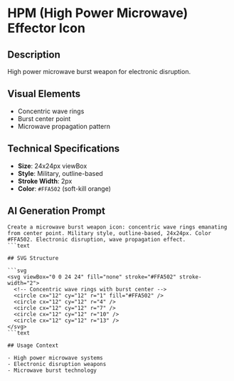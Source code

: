 # HPM (High Power Microwave) Effector Icon

## Description

High power microwave burst weapon for electronic disruption.

## Visual Elements

- Concentric wave rings
- Burst center point
- Microwave propagation pattern

## Technical Specifications

- **Size**: 24x24px viewBox
- **Style**: Military, outline-based
- **Stroke Width**: 2px
- **Color**: `#FFA502` (soft-kill orange)

## AI Generation Prompt

```text
Create a microwave burst weapon icon: concentric wave rings emanating from center point. Military style, outline-based, 24x24px. Color #FFA502. Electronic disruption, wave propagation effect.
```text

## SVG Structure

```svg
<svg viewBox="0 0 24 24" fill="none" stroke="#FFA502" stroke-width="2">
  <!-- Concentric wave rings with burst center -->
  <circle cx="12" cy="12" r="1" fill="#FFA502" />
  <circle cx="12" cy="12" r="4" />
  <circle cx="12" cy="12" r="7" />
  <circle cx="12" cy="12" r="10" />
  <circle cx="12" cy="12" r="13" />
</svg>
```text

## Usage Context

- High power microwave systems
- Electronic disruption weapons
- Microwave burst technology
